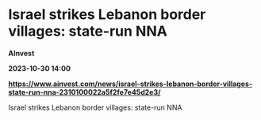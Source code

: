# Israel strikes Lebanon border villages: state-run NNA
**AInvest**

**2023-10-30 14:00**

**https://www.ainvest.com/news/israel-strikes-lebanon-border-villages-state-run-nna-2310100022a5f2fe7e45d2e3/**

Israel strikes Lebanon border villages: state-run NNA